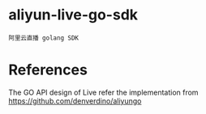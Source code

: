# aliyun-live-go-sdk
    阿里云直播 golang SDK
    
# References
The GO API design of Live refer the implementation from https://github.com/denverdino/aliyungo
